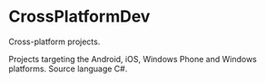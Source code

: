 # CrossPlatformDev
Cross-platform projects.

Projects targeting the Android, iOS, Windows Phone and Windows platforms. Source language C#.
